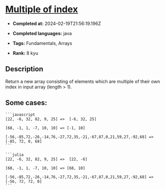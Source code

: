 # [Multiple of  index](https://www.codewars.com/kata/5a34b80155519e1a00000009)

- **Completed at:** 2024-02-19T21:56:19.196Z

- **Completed languages:** java

- **Tags:** Fundamentals, Arrays

- **Rank:** 8 kyu

## Description

Return a new array consisting of elements which are multiple of their own index in input array (length > 1).

## Some cases: 

````if-not:julia
```javascript
[22, -6, 32, 82, 9, 25] =>  [-6, 32, 25]

[68, -1, 1, -7, 10, 10] => [-1, 10]

[-56,-85,72,-26,-14,76,-27,72,35,-21,-67,87,0,21,59,27,-92,68] => [-85, 72, 0, 68]
```
````
````if:julia
```julia
[22, -6, 32, 82, 9, 25] =>  [22, -6]

[68, -1, 1, -7, 10, 10] => [68, 10]

[-56,-85,72,-26,-14,76,-27,72,35,-21,-67,87,0,21,59,27,-92,68] => [-56, 72, 72, 0]
```
````

